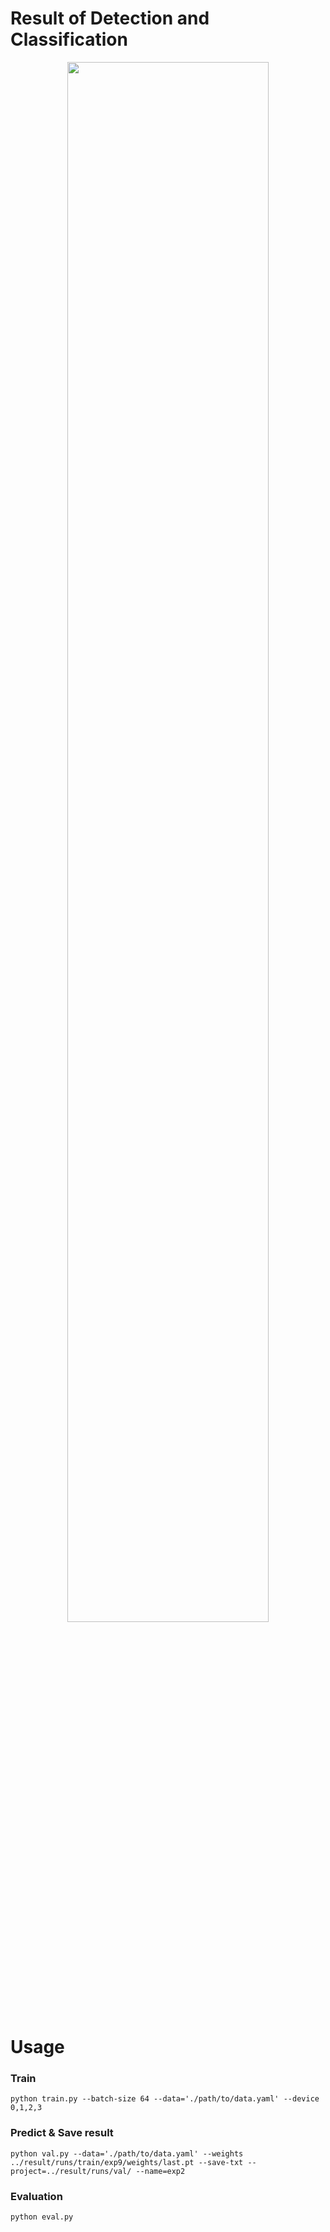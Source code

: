 # Result of Detection and Classification
<p align="center">
    <img src="https://user-images.githubusercontent.com/97432613/158125486-bd20ce96-9fef-4611-b7fa-dc4ab16bcb5b.png"  width="80%" height="80%"/>
</p>


# Usage

### Train
```python train.py --batch-size 64 --data='./path/to/data.yaml' --device 0,1,2,3```

### Predict & Save result
```python val.py --data='./path/to/data.yaml' --weights ../result/runs/train/exp9/weights/last.pt --save-txt --project=../result/runs/val/ --name=exp2```

### Evaluation
```python eval.py```

